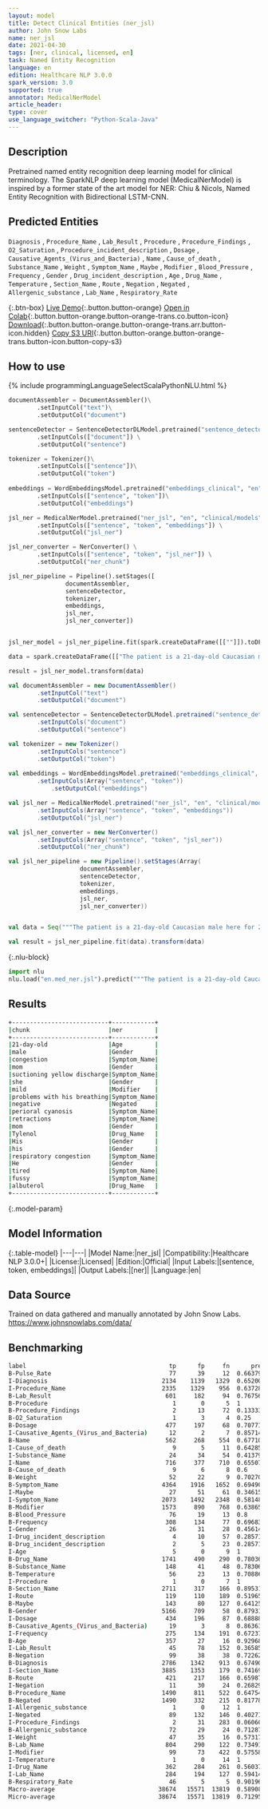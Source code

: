 ```yaml
---
layout: model
title: Detect Clinical Entities (ner_jsl)
author: John Snow Labs
name: ner_jsl
date: 2021-04-30
tags: [ner, clinical, licensed, en]
task: Named Entity Recognition
language: en
edition: Healthcare NLP 3.0.0
spark_version: 3.0
supported: true
annotator: MedicalNerModel
article_header:
type: cover
use_language_switcher: "Python-Scala-Java"
---
```



## Description


Pretrained named entity recognition deep learning model for clinical terminology. The SparkNLP deep learning model (MedicalNerModel) is inspired by a former state of the art model for NER: Chiu & Nicols, Named Entity Recognition with Bidirectional LSTM-CNN.


## Predicted Entities


`Diagnosis` , `Procedure_Name` , `Lab_Result` , `Procedure` , `Procedure_Findings` , `O2_Saturation` , `Procedure_incident_description` , `Dosage` , `Causative_Agents_(Virus_and_Bacteria)` , `Name` , `Cause_of_death` , `Substance_Name` , `Weight` , `Symptom_Name` , `Maybe` , `Modifier` , `Blood_Pressure` , `Frequency` , `Gender` , `Drug_incident_description` , `Age` , `Drug_Name` , `Temperature` , `Section_Name` , `Route` , `Negation` , `Negated` , `Allergenic_substance` , `Lab_Name` , `Respiratory_Rate`


{:.btn-box}
[Live Demo](https://demo.johnsnowlabs.com/healthcare/NER_JSL/){:.button.button-orange}
[Open in Colab](https://colab.research.google.com/github/JohnSnowLabs/spark-nlp-workshop/blob/master/tutorials/streamlit_notebooks/healthcare/NER_JSL.ipynb){:.button.button-orange.button-orange-trans.co.button-icon}
[Download](https://s3.amazonaws.com/auxdata.johnsnowlabs.com/clinical/models/ner_jsl_en_3.0.0_3.0_1619768531594.zip){:.button.button-orange.button-orange-trans.arr.button-icon.hidden}
[Copy S3 URI](s3://auxdata.johnsnowlabs.com/clinical/models/ner_jsl_en_3.0.0_3.0_1619768531594.zip){:.button.button-orange.button-orange-trans.button-icon.button-copy-s3}


## How to use






<div class="tabs-box" markdown="1">
{% include programmingLanguageSelectScalaPythonNLU.html %}

```python
documentAssembler = DocumentAssembler()\
		.setInputCol("text")\
		.setOutputCol("document")

sentenceDetector = SentenceDetectorDLModel.pretrained("sentence_detector_dl_healthcare", "en", "clinical/models") \
		.setInputCols(["document"]) \
		.setOutputCol("sentence")

tokenizer = Tokenizer()\
		.setInputCols(["sentence"])\
		.setOutputCol("token")
	
embeddings = WordEmbeddingsModel.pretrained("embeddings_clinical", "en", "clinical/models")\
		.setInputCols(["sentence", "token"])\
		.setOutputCol("embeddings")

jsl_ner = MedicalNerModel.pretrained("ner_jsl", "en", "clinical/models") \
		.setInputCols(["sentence", "token", "embeddings"]) \
		.setOutputCol("jsl_ner")

jsl_ner_converter = NerConverter() \
		.setInputCols(["sentence", "token", "jsl_ner"]) \
		.setOutputCol("ner_chunk")

jsl_ner_pipeline = Pipeline().setStages([
				documentAssembler,
				sentenceDetector,
				tokenizer,
				embeddings,
				jsl_ner,
				jsl_ner_converter])


jsl_ner_model = jsl_ner_pipeline.fit(spark.createDataFrame([[""]]).toDF("text"))

data = spark.createDataFrame([["The patient is a 21-day-old Caucasian male here for 2 days of congestion - mom has been suctioning yellow discharge from the patient's nares, plus she has noticed some mild problems with his breathing while feeding (but negative for any perioral cyanosis or retractions). One day ago, mom also noticed a tactile temperature and gave the patient Tylenol. Baby also has had some decreased p.o. intake. His normal breast-feeding is down from 20 minutes q.2h. to 5 to 10 minutes secondary to his respiratory congestion. He sleeps well, but has been more tired and has been fussy over the past 2 days. The parents noticed no improvement with albuterol treatments given in the ER. His urine output has also decreased; normally he has 8 to 10 wet and 5 dirty diapers per 24 hours, now he has down to 4 wet diapers per 24 hours. Mom denies any diarrhea. His bowel movements are yellow colored and soft in nature."]]).toDF("text")

result = jsl_ner_model.transform(data)
```
```scala
val documentAssembler = new DocumentAssembler()
		.setInputCol("text")
		.setOutputCol("document")

val sentenceDetector = SentenceDetectorDLModel.pretrained("sentence_detector_dl_healthcare", "en", "clinical/models")
		.setInputCols("document") 
		.setOutputCol("sentence")

val tokenizer = new Tokenizer()
		.setInputCols("sentence")
		.setOutputCol("token")
	
val embeddings = WordEmbeddingsModel.pretrained("embeddings_clinical", "en", "clinical/models")
		.setInputCols(Array("sentence", "token"))
	    	.setOutputCol("embeddings")

val jsl_ner = MedicalNerModel.pretrained("ner_jsl", "en", "clinical/models")
		.setInputCols(Array("sentence", "token", "embeddings"))
		.setOutputCol("jsl_ner")

val jsl_ner_converter = new NerConverter()
		.setInputCols(Array("sentence", "token", "jsl_ner"))
		.setOutputCol("ner_chunk")

val jsl_ner_pipeline = new Pipeline().setStages(Array(
					documentAssembler, 
					sentenceDetector, 
					tokenizer, 
					embeddings, 
					jsl_ner, 
					jsl_ner_converter))


val data = Seq("""The patient is a 21-day-old Caucasian male here for 2 days of congestion - mom has been suctioning yellow discharge from the patient's nares, plus she has noticed some mild problems with his breathing while feeding (but negative for any perioral cyanosis or retractions). One day ago, mom also noticed a tactile temperature and gave the patient Tylenol. Baby also has had some decreased p.o. intake. His normal breast-feeding is down from 20 minutes q.2h. to 5 to 10 minutes secondary to his respiratory congestion. He sleeps well, but has been more tired and has been fussy over the past 2 days. The parents noticed no improvement with albuterol treatments given in the ER. His urine output has also decreased; normally he has 8 to 10 wet and 5 dirty diapers per 24 hours, now he has down to 4 wet diapers per 24 hours. Mom denies any diarrhea. His bowel movements are yellow colored and soft in nature.""").toDS.toDF("text")

val result = jsl_ner_pipeline.fit(data).transform(data)
```


{:.nlu-block}
```python
import nlu
nlu.load("en.med_ner.jsl").predict("""The patient is a 21-day-old Caucasian male here for 2 days of congestion - mom has been suctioning yellow discharge from the patient's nares, plus she has noticed some mild problems with his breathing while feeding (but negative for any perioral cyanosis or retractions). One day ago, mom also noticed a tactile temperature and gave the patient Tylenol. Baby also has had some decreased p.o. intake. His normal breast-feeding is down from 20 minutes q.2h. to 5 to 10 minutes secondary to his respiratory congestion. He sleeps well, but has been more tired and has been fussy over the past 2 days. The parents noticed no improvement with albuterol treatments given in the ER. His urine output has also decreased; normally he has 8 to 10 wet and 5 dirty diapers per 24 hours, now he has down to 4 wet diapers per 24 hours. Mom denies any diarrhea. His bowel movements are yellow colored and soft in nature.""")
```

</div>


## Results


```bash
+---------------------------+------------+
|chunk                      |ner         |
+---------------------------+------------+
|21-day-old                 |Age         |
|male                       |Gender      |
|congestion                 |Symptom_Name|
|mom                        |Gender      |
|suctioning yellow discharge|Symptom_Name|
|she                        |Gender      |
|mild                       |Modifier    |
|problems with his breathing|Symptom_Name|
|negative                   |Negated     |
|perioral cyanosis          |Symptom_Name|
|retractions                |Symptom_Name|
|mom                        |Gender      |
|Tylenol                    |Drug_Name   |
|His                        |Gender      |
|his                        |Gender      |
|respiratory congestion     |Symptom_Name|
|He                         |Gender      |
|tired                      |Symptom_Name|
|fussy                      |Symptom_Name|
|albuterol                  |Drug_Name   |
+---------------------------+------------+
```


{:.model-param}
## Model Information


{:.table-model}
|---|---|
|Model Name:|ner_jsl|
|Compatibility:|Healthcare NLP 3.0.0+|
|License:|Licensed|
|Edition:|Official|
|Input Labels:|[sentence, token, embeddings]|
|Output Labels:|[ner]|
|Language:|en|


## Data Source


Trained on data gathered and manually annotated by John Snow Labs. https://www.johnsnowlabs.com/data/


## Benchmarking


```bash
label                                        tp      fp     fn      prec        rec         f1 
B-Pulse_Rate                                 77      39     12  0.663793   0.865169    0.75122 
I-Diagnosis                                2134    1139   1329  0.652001   0.616229    0.63361 
I-Procedure_Name                           2335    1329    956  0.637282   0.709511    0.671459
B-Lab_Result                                601     182     94  0.767561   0.864748    0.813261
B-Procedure                                   1       0      5  1          0.166667    0.285714
B-Procedure_Findings                          2      13     72  0.133333   0.027027    0.044944
B-O2_Saturation                               1       3      4  0.25       0.2         0.222222
B-Dosage                                    477     197     68  0.707715   0.875229    0.782609
I-Causative_Agents_(Virus_and_Bacteria)      12       2      7  0.857143   0.631579    0.727273
B-Name                                      562     268    554  0.677108   0.503584    0.577595
I-Cause_of_death                              9       5     11  0.642857   0.45        0.529412
I-Substance_Name                             24      34     54  0.413793   0.307692    0.352941
I-Name                                      716     377    710  0.655078   0.502104    0.56848 
B-Cause_of_death                              9       6      8  0.6        0.529412    0.5625  
B-Weight                                     52      22      9  0.702703   0.852459    0.77037 
B-Symptom_Name                             4364    1916   1652  0.694904   0.725399    0.709824
I-Maybe                                      27      51     61  0.346154   0.306818    0.325301
I-Symptom_Name                             2073    1492   2348  0.581487   0.468898    0.519159
B-Modifier                                 1573     890    768  0.638652   0.671935    0.654871
B-Blood_Pressure                             76      19     13  0.8        0.853933    0.826087
B-Frequency                                 308     134     77  0.696833   0.8         0.744861
I-Gender                                     26      31     28  0.45614    0.481482    0.468468
I-Drug_incident_description                   4      10     57  0.285714   0.0655738   0.106667
B-Drug_incident_description                   2       5     23  0.285714   0.08        0.125   
I-Age                                         5       0      9  1          0.357143    0.526316
B-Drug_Name                                1741     490    290  0.780368   0.857213    0.816987
B-Substance_Name                            148      41     48  0.783069   0.755102    0.768831
B-Temperature                                56      23     13  0.708861   0.811594    0.756757
I-Procedure                                   1       0      7  1          0.125       0.222222
B-Section_Name                             2711     317    166  0.89531    0.942301    0.918205
I-Route                                     119     110    189  0.519651   0.386364    0.443203
B-Maybe                                     143      80    127  0.641256   0.52963     0.580122
B-Gender                                   5166     709     58  0.879319   0.988897    0.930895
I-Dosage                                    434     196     87  0.688889   0.833013    0.754127
B-Causative_Agents_(Virus_and_Bacteria)      19       3      8  0.863636   0.703704    0.77551 
I-Frequency                                 275     134    191  0.672372   0.590129    0.628571
B-Age                                       357      27     16  0.929688   0.957105    0.943197
I-Lab_Result                                 45      78    152  0.365854   0.228426    0.28125 
B-Negation                                   99      38     38  0.722628   0.722628    0.722628
B-Diagnosis                                2786    1342    913  0.674903   0.753177    0.711895
I-Section_Name                             3885    1353    179  0.741695   0.955955    0.835304
B-Route                                     421     217    166  0.659875   0.717206    0.687347
I-Negation                                   11      30     24  0.268293   0.314286    0.289474
B-Procedure_Name                           1490     811    522  0.647545   0.740557    0.690934
B-Negated                                  1490     332    215  0.817783   0.8739      0.844911
I-Allergenic_substance                        1       0     12  1          0.0769231   0.142857
I-Negated                                    89     132    146  0.402715   0.378723    0.390351
I-Procedure_Findings                          2      31    283  0.0606061  0.00701754  0.012579
B-Allergenic_substance                       72      29     24  0.712871   0.75        0.730965
I-Weight                                     47      35     16  0.573171   0.746032    0.648276
B-Lab_Name                                  804     290    122  0.734918   0.868251    0.79604 
I-Modifier                                   99      73    422  0.575581   0.190019    0.285714
I-Temperature                                 1       0     14  1          0.0666667   0.125   
I-Drug_Name                                 362     284    261  0.560372   0.581059    0.570528
I-Lab_Name                                  284     194    127  0.594142   0.690998    0.63892 
B-Respiratory_Rate                           46       5      5  0.901961   0.901961    0.901961
Macro-average                             38674   15571  13819  0.589085   0.515426    0.5498  
Micro-average                             38674   15571  13819  0.712951   0.736746    0.724653
```
<!--stackedit_data:
eyJoaXN0b3J5IjpbLTE0MTk3MDY5ODMsNjkwODU3ODk5LC01Nz
A5MjkwODBdfQ==
-->
